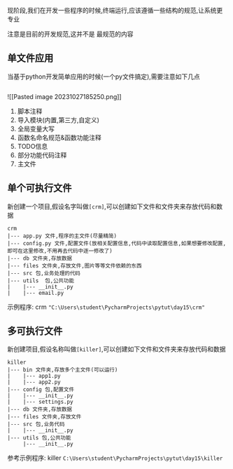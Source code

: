 现阶段,我们在开发一些程序的时候,终端运行,应该遵循一些结构的规范,让系统更专业

注意是目前的开发规范,这并不是 最规范的内容

## 单文件应用

当基于python开发简单应用的时候(一个py文件搞定),需要注意如下几点
```python

```

![[Pasted image 20231027185250.png]]

1. 脚本注释
2. 导入模块(内置,第三方,自定义)
3. 全局变量大写
4. 函数名命名规范&函数功能注释
5. TODO信息
6. 部分功能代码注释
7. 主文件

## 单个可执行文件

新创建一个项目,假设名字叫做`[crm]`,可以创建如下文件和文件夹来存放代码和数据
```
crm
|--- app.py 文件,程序的主文件(尽量精简)
|--- config.py 文件,配置文件(放相关配置信息,代码中读取配置信息,如果想要修改配置,即可在这里修改,不用再去代码中逐一修改了)
|--- db 文件夹,存放数据
|--- files 文件夹,存放文件,图片等等文件依赖的东西
|--- src 包,业务处理的代码
|--- utils  包,公共功能
|    |--- __init__.py
|    |--- email.py
```
示例程序:
crm
`"C:\Users\student\PycharmProjects\pytut\day15\crm"`

## 多可执行文件

新创建项目,假设名称叫做`[killer]`,可以创建如下文件和文件夹来存放代码和数据

```
killer
|--- bin 文件夹,存放多个主文件(可以运行)
|    |--- app1.py
|    |--- app2.py
|--- config 包,配置文件
|    |--- __init__.py
|    |--- settings.py
|--- db 文件夹,存放数据
|--- files 文件夹,存放文件
|--- src 包,业务代码
|    |--- __init__.py
|--- utils 包,公共功能
     |--- __init__.py
```
参考示例程序:
killer
`C:\Users\student\PycharmProjects\pytut\day15\killer`